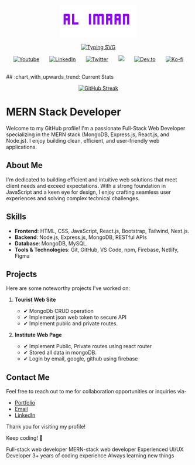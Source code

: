 <p align="center">
  <a href="https://github.com/alimransahin">
    <img src="images/name.png" alt="Al Imran" /></a>
</p>

<p align="center">
<a href="https://github.com/alimransahin">
<img src="https://readme-typing-svg.demolab.com?font=Bebas+Neue&weight=600&size=30&pause=1000&color=9100FF&width=435&lines=Full-stack+web+developer;MERN-stack+web+developer;Experienced+UI%2FUX+Developer;3%2B+years+of+coding+experience;Always+learning+new+things" alt="Typing SVG" />
</a>
</p>

<!-- Social icons section -->
<p align="center">
  <a href="https://www.youtube.com/c/DevProTips"><img width="32px" alt="Youtube" title="Youtube" src="https://i.imgur.com/qiXu7b2.png"/></a>
  &#8287;&#8287;&#8287;&#8287;&#8287;
  <a href="https://www.linkedin.com/in/jonah-lawrence/"><img width="32px" alt="LinkedIn" title="LinkedIn" src="https://i.imgur.com/yRpa1dQ.png"/></a>
  &#8287;&#8287;&#8287;&#8287;&#8287;
  <a href="https://twitter.com/DenverCoder1"><img width="32px" alt="Twitter" title="Twitter" src="https://i.imgur.com/AixJgnm.png"/></a>
  &#8287;&#8287;&#8287;&#8287;&#8287;
  <a href="https://discord.gg/fPrdqh3Zfu" alt="Discord" title="Dev Pro Tips Discord Server"><img width="32px" src="https://i.imgur.com/OViZO8J.png"/></a>
  &#8287;&#8287;&#8287;&#8287;&#8287;
  <a href="https://dev.to/denvercoder1"><img width="32px" alt="Dev.to" title="DenverCoder1 Dev.to" src="https://i.imgur.com/mVm29vK.png"></a>
  &#8287;&#8287;&#8287;&#8287;&#8287;
  <a href="https://ko-fi.com/jlawrence"><img width="32px" alt="Ko-fi" title="Buy me a coffee" src="https://i.imgur.com/PpLeD3K.png"/></a>
<!--   &#8287;&#8287;&#8287;&#8287;&#8287;
  <a href="http://eyl327.mywebcommunity.org/promos/"><img width="32px" alt="Free Stuff" title="Free gifts for you" src="https://i.imgur.com/0uVwkoZ.png"/></a> -->
</p>

<br/>
## :chart_with_upwards_trend: Current Stats

<br />
<p align="center">
<a href="https://git.io/streak-stats"><img src="https://github-readme-streak-stats.herokuapp.com?user=alimransahin&theme=transparent&hide_border=true" alt="GitHub Streak" /></a>
</p>

# MERN Stack Developer

Welcome to my GitHub profile! I'm a passionate Full-Stack Web Developer specializing in the MERN stack (MongoDB, Express.js, React.js, and Node.js). I enjoy building clean, efficient, and user-friendly web applications.

## About Me

I'm dedicated to building efficient and intuitive web solutions that meet client needs and exceed expectations. With a strong foundation in JavaScript and a keen eye for design, I enjoy crafting seamless user experiences and solving complex technical challenges.

## Skills

- **Frontend**: HTML, CSS, JavaScript, React.js, Bootstrap, Tailwind, Next.js.
- **Backend**: Node.js, Express.js, MongoDB, RESTful APIs
- **Database**: MongoDB, MySQL.
- **Tools & Technologies**: Git, GitHub, VS Code, npm, Firebase, Netlify, Figma

## Projects

Here are some noteworthy projects I've worked on:

1. **Tourist Web Site**

   - ✔ MongoDb CRUD operation
   - ✔ Implement json web token to secure API
   - ✔ Implement public and private routes.

2. **Institute Web Page**
   - ✔ Implement Public, Private routes using react router
   - ✔ Stored all data in mongoDB.
   - ✔ Login by email, google, github using firebase

## Contact Me

Feel free to reach out to me for collaboration opportunities or inquiries via-

- [Portfolio](https://alimran-portfolio.netlify.app/)
- [Email](mailto:mdalimransahin@gmail.com)
- [LinkedIn](https://www.linkedin.com/in/md-al-imran-3564692a2/)

Thank you for visiting my profile!

Keep coding! 🚀

Full-stack web developer
MERN-stack web developer
Experienced UI/UX Developer
3+ years of coding experience
Always learning new things
